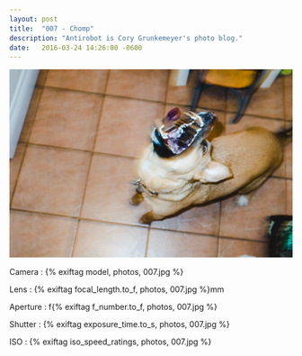 ```yaml
---
layout: post
title:  "007 - Chomp"
description: "Antirobot is Cory Grunkemeyer's photo blog."
date:   2016-03-24 14:26:00 -0600
---
```


![007 - Chomp](/photos/007.jpg)

Camera
: {% exiftag model, photos, 007.jpg %}

Lens
: {% exiftag focal_length.to_f, photos, 007.jpg %}mm

Aperture
: f{% exiftag f_number.to_f, photos, 007.jpg %}

Shutter
: {% exiftag exposure_time.to_s, photos, 007.jpg %}

ISO
: {% exiftag iso_speed_ratings, photos, 007.jpg %}
